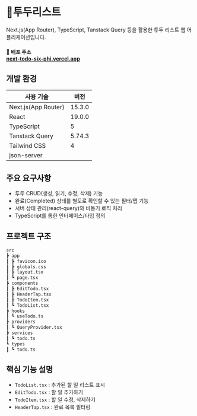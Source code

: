# 📑투두리스트

Next.js(App Router), TypeScript, Tanstack Query 등을 활용한 투두 리스트 웹 어플리케이션입니다.

#### 🔗 배포 주소 </br>[next-todo-six-phi.vercel.app](next-todo-six-phi.vercel.app)

## 개발 환경

| 사용 기술           | 버전   |
| ------------------- | ------ |
| Next.js(App Router) | 15.3.0 |
| React               | 19.0.0 |
| TypeScript          | 5      |
| Tanstack Query      | 5.74.3 |
| Tailwind CSS        | 4      |
| json-server         |        |

## 주요 요구사항

- 투두 CRUD(생성, 읽기, 수정, 삭제) 기능
- 완료(Completed) 상태를 별도로 확인할 수 있는 필터/탭 기능
- 서버 상태 관리(react-query)와 비동기 로직 처리
- TypeScript를 통한 인터페이스/타입 정의

## 프로젝트 구조

```bash
src
┣ app
┃ ┣ favicon.ico
┃ ┣ globals.css
┃ ┣ layout.tsx
┃ ┗ page.tsx
┣ components
┃ ┣ EditTodo.tsx
┃ ┣ HeaderTap.tsx
┃ ┣ TodoItem.tsx
┃ ┗ TodoList.tsx
┣ hooks
┃ ┗ useTodo.ts
┣ providers
┃ ┗ QueryProvider.tsx
┣ services
┃ ┗ todo.ts
┗ types
┃ ┗ todo.ts
```

## 핵심 기능 설명

- `TodoList.tsx` : 추가된 할 일 리스트 표시
- `EditTodo.tsx` : 할 일 추가하기
- `TodoItem.tsx` : 할 일 수정, 삭제하기
- `HeaderTap.tsx` : 완료 목록 필터링
